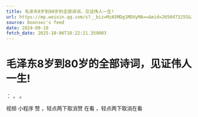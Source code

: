 ```yaml
---
title: 毛泽东8岁到80岁的全部诗词，见证伟人一生!
url: https://mp.weixin.qq.com/s?__biz=MzA5MDg1MDUyMA==&mid=2650473255&idx=1&sn=89ee86ad5ca6d367351b438ba2c397e2
source: Doonsec's feed
date: 2024-09-10
fetch_date: 2025-10-06T18:22:21.359003
---
```


# 毛泽东8岁到80岁的全部诗词，见证伟人一生!

：
，
。

视频
小程序
赞
，轻点两下取消赞
在看
，轻点两下取消在看
